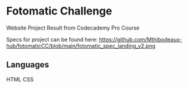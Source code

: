# Fotomatic Challenge
Website Project Result from Codecademy Pro Course

Specs for project can be found here: https://github.com/Mthibodeaux-hub/fotomaticCC/blob/main/fotomatic_spec_landing_v2.png

## Languages
HTML
CSS
